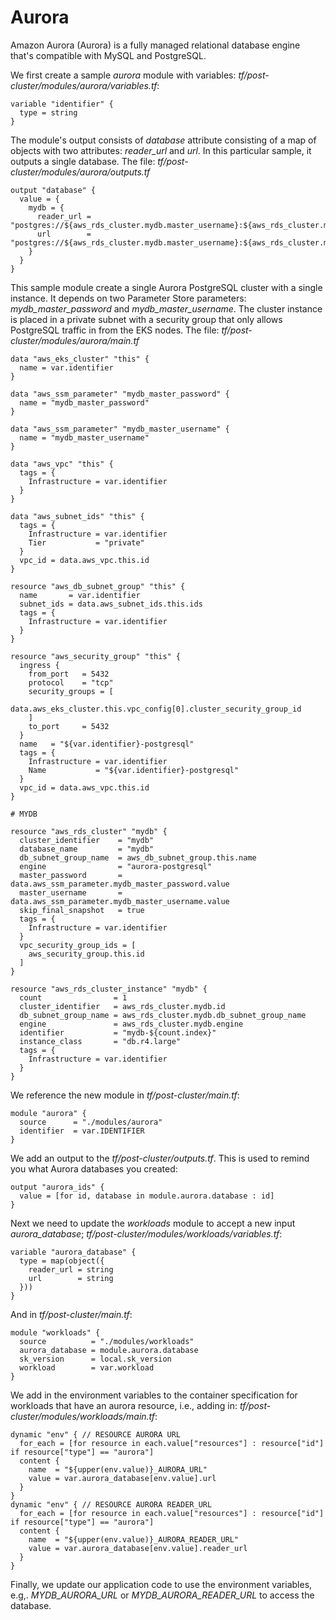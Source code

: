 # Aurora

Amazon Aurora (Aurora) is a fully managed relational database engine that's compatible with MySQL and PostgreSQL.

We first create a sample *aurora* module with variables: *tf/post-cluster/modules/aurora/variables.tf*:

```hcl
variable "identifier" {
  type = string
}
```

The module's output consists of *database* attribute consisting of a map of objects with two attributes: *reader_url* and *url*. In this particular sample, it outputs a single database. The file: *tf/post-cluster/modules/aurora/outputs.tf*

```hcl
output "database" {
  value = {
    mydb = {
      reader_url = "postgres://${aws_rds_cluster.mydb.master_username}:${aws_rds_cluster.mydb.master_password}@${aws_rds_cluster.mydb.reader_endpoint}/mydb"
      url        = "postgres://${aws_rds_cluster.mydb.master_username}:${aws_rds_cluster.mydb.master_password}@${aws_rds_cluster.mydb.endpoint}/mydb"
    }
  }
}
```

This sample module create a single Aurora PostgreSQL cluster with a single instance. It depends on two Parameter Store parameters: *mydb_master_password* and *mydb_master_username*. The cluster instance is placed in a private subnet with a security group that only allows PostgreSQL traffic in from the EKS nodes. The file: *tf/post-cluster/modules/aurora/main.tf*

```hcl
data "aws_eks_cluster" "this" {
  name = var.identifier
}

data "aws_ssm_parameter" "mydb_master_password" {
  name = "mydb_master_password"
}

data "aws_ssm_parameter" "mydb_master_username" {
  name = "mydb_master_username"
}

data "aws_vpc" "this" {
  tags = {
    Infrastructure = var.identifier
  }
}

data "aws_subnet_ids" "this" {
  tags = {
    Infrastructure = var.identifier
    Tier           = "private"
  }
  vpc_id = data.aws_vpc.this.id
}

resource "aws_db_subnet_group" "this" {
  name       = var.identifier
  subnet_ids = data.aws_subnet_ids.this.ids
  tags = {
    Infrastructure = var.identifier
  }
}

resource "aws_security_group" "this" {
  ingress {
    from_port   = 5432
    protocol    = "tcp"
    security_groups = [
      data.aws_eks_cluster.this.vpc_config[0].cluster_security_group_id
    ]
    to_port     = 5432
  }
  name   = "${var.identifier}-postgresql"
  tags = {
    Infrastructure = var.identifier
    Name           = "${var.identifier}-postgresql"
  }
  vpc_id = data.aws_vpc.this.id
}

# MYDB

resource "aws_rds_cluster" "mydb" {
  cluster_identifier    = "mydb"
  database_name         = "mydb"
  db_subnet_group_name  = aws_db_subnet_group.this.name
  engine                = "aurora-postgresql"
  master_password       = data.aws_ssm_parameter.mydb_master_password.value
  master_username       = data.aws_ssm_parameter.mydb_master_username.value
  skip_final_snapshot   = true
  tags = {
    Infrastructure = var.identifier
  }
  vpc_security_group_ids = [
    aws_security_group.this.id
  ]
}

resource "aws_rds_cluster_instance" "mydb" {
  count                = 1
  cluster_identifier   = aws_rds_cluster.mydb.id
  db_subnet_group_name = aws_rds_cluster.mydb.db_subnet_group_name
  engine               = aws_rds_cluster.mydb.engine
  identifier           = "mydb-${count.index}"
  instance_class       = "db.r4.large"
  tags = {
    Infrastructure = var.identifier
  }
}
```

We reference the new module in *tf/post-cluster/main.tf*:

```hcl
module "aurora" {
  source      = "./modules/aurora"
  identifier  = var.IDENTIFIER
}
```

We add an output to the *tf/post-cluster/outputs.tf*. This is used to remind you what Aurora databases you created:

```hcl
output "aurora_ids" {
  value = [for id, database in module.aurora.database : id]
}
```

Next we need to update the *workloads* module to accept a new input *aurora_database*; *tf/post-cluster/modules/workloads/variables.tf*:

```hcl
variable "aurora_database" {
  type = map(object({
    reader_url = string
    url        = string
  }))
}
```

And in *tf/post-cluster/main.tf*:

```hcl
module "workloads" {
  source          = "./modules/workloads"
  aurora_database = module.aurora.database
  sk_version      = local.sk_version
  workload        = var.workload
}
```

We add in the environment variables to the container specification for workloads that have an aurora resource, i.e., adding in: *tf/post-cluster/modules/workloads/main.tf*:

```hcl
dynamic "env" { // RESOURCE AURORA URL
  for_each = [for resource in each.value["resources"] : resource["id"] if resource["type"] == "aurora"]
  content {
    name  = "${upper(env.value)}_AURORA_URL"
    value = var.aurora_database[env.value].url
  }
}
dynamic "env" { // RESOURCE AURORA READER_URL
  for_each = [for resource in each.value["resources"] : resource["id"] if resource["type"] == "aurora"]
  content {
    name  = "${upper(env.value)}_AURORA_READER_URL"
    value = var.aurora_database[env.value].reader_url
  }
}
```

Finally, we update our application code to use the environment variables, e.g,. *MYDB_AURORA_URL* or *MYDB_AURORA_READER_URL* to access the database.
